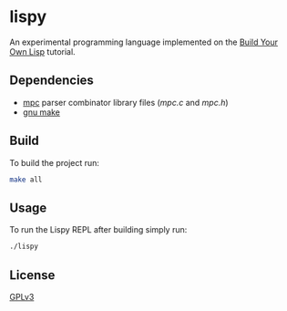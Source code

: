 # lispy

An experimental programming language implemented on the [Build Your Own Lisp](https://buildyourownlisp.com/) tutorial.

## Dependencies
* [mpc](https://github.com/orangeduck/mpc) parser combinator library files (*mpc.c* and *mpc.h*)
* [gnu make](https://www.gnu.org/software/make/)

## Build

To build the project run:
```bash
make all
```

## Usage

To run the Lispy REPL after building simply run:

```bash
./lispy
```

## License

[GPLv3](https://www.gnu.org/licenses/gpl-3.0.en.html)
